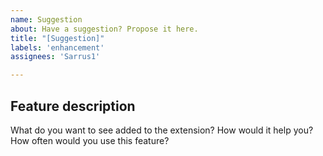 ```yaml
---
name: Suggestion
about: Have a suggestion? Propose it here.
title: "[Suggestion]"
labels: 'enhancement'
assignees: 'Sarrus1'

---
```


## Feature description

What do you want to see added to the extension?
How would it help you?
How often would you use this feature?
